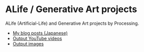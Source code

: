 # ALife / Generative Art projects

ALife (Artificial-Life) and Generative Art projects by Processing.

- [My blog posts (Japanese)](https://www.bioerrorlog.work/entry/generative-art-processing-gallery)
- [Output YouTube videos](https://www.youtube.com/channel/UCyS1DRhfDh0Z14GC3icUtlA)
- [Output images](https://www.pixiv.net/users/45939014)
